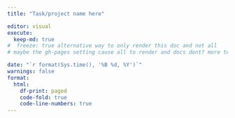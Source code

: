 ```yaml
---
title: "Task/project name here"

editor: visual
execute:
  keep-md: true
#  freeze: true alternative way to only render this doc and not all 
# maybe the gh-pages setting cause all to render and docs dont? more testing

date: "`r format(Sys.time(), '%B %d, %Y')`"
warnings: false
format:
  html:
    df-print: paged
    code-fold: true
    code-line-numbers: true
---
```

